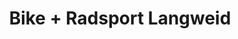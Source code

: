 ---
title: "Bike + Radsport Langweid"
url: /langweid-am-lech/bike-radsport-langweid/
shop: Fahrrad
---
